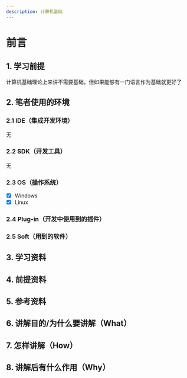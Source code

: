 ```yaml
---
description: 计算机基础
---
```


# 前言

## 1. 学习前提

计算机基础理论上来讲不需要基础，但如果能够有一门语言作为基础就更好了

## 2. 笔者使用的环境

### 2.1 IDE（集成开发环境）

无

### 2.2 SDK（开发工具）

无

### 2.3 OS（操作系统）

* [x] Windows
* [x] Linux

### 2.4 Plug-in（开发中使用到的插件）

### 2.5 Soft（用到的软件）

## 3. 学习资料

## 4. 前提资料

## 5. 参考资料

## 6. 讲解目的/为什么要讲解（What）

## 7. 怎样讲解（How）

## 8. 讲解后有什么作用（Why）

